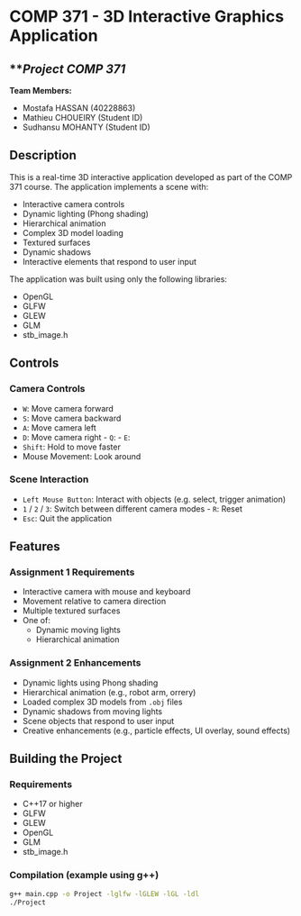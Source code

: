 # COMP 371 - 3D Interactive Graphics Application

## ***Project COMP 371*

**Team Members:**
- Mostafa HASSAN (40228863)
- Mathieu CHOUEIRY (Student ID)
- Sudhansu MOHANTY (Student ID)

## Description

This is a real-time 3D interactive application developed as part of the COMP 371 course. The application implements a scene with:

- Interactive camera controls
- Dynamic lighting (Phong shading)
- Hierarchical animation
- Complex 3D model loading
- Textured surfaces
- Dynamic shadows
- Interactive elements that respond to user input

The application was built using only the following libraries:
- OpenGL
- GLFW
- GLEW
- GLM
- stb_image.h

## Controls

### Camera Controls
- `W`: Move camera forward
- `S`: Move camera backward
- `A`: Move camera left
- `D`: Move camera right
          - `Q`: 
          - `E`: 
- `Shift`: Hold to move faster
- Mouse Movement: Look around

### Scene Interaction
- `Left Mouse Button`: Interact with objects (e.g. select, trigger animation)
- `1` / `2` / `3`: Switch between different camera modes
                      - `R`: Reset
- `Esc`: Quit the application

## Features

### Assignment 1 Requirements
- Interactive camera with mouse and keyboard
- Movement relative to camera direction
- Multiple textured surfaces
- One of:
  - Dynamic moving lights
  - Hierarchical animation

### Assignment 2 Enhancements
- Dynamic lights using Phong shading
- Hierarchical animation (e.g., robot arm, orrery)
- Loaded complex 3D models from `.obj` files
- Dynamic shadows from moving lights
- Scene objects that respond to user input
- Creative enhancements (e.g., particle effects, UI overlay, sound effects)

## Building the Project

### Requirements
- C++17 or higher
- GLFW
- GLEW
- OpenGL
- GLM
- stb_image.h

### Compilation (example using g++)
```bash
g++ main.cpp -o Project -lglfw -lGLEW -lGL -ldl
./Project
